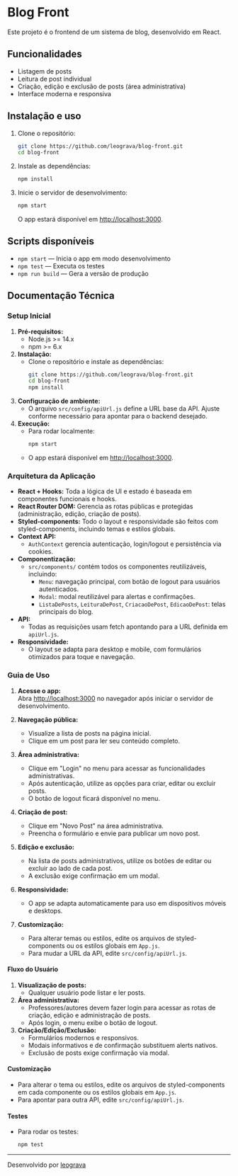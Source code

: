 
# Blog Front

Este projeto é o frontend de um sistema de blog, desenvolvido em React.

## Funcionalidades

- Listagem de posts
- Leitura de post individual
- Criação, edição e exclusão de posts (área administrativa)
- Interface moderna e responsiva

## Instalação e uso

1. Clone o repositório:
	```bash
	git clone https://github.com/leograva/blog-front.git
	cd blog-front
	```
2. Instale as dependências:
	```bash
	npm install
	```
3. Inicie o servidor de desenvolvimento:
	```bash
	npm start
	```
	O app estará disponível em [http://localhost:3000](http://localhost:3000).

## Scripts disponíveis

- `npm start` — Inicia o app em modo desenvolvimento
- `npm test` — Executa os testes
- `npm run build` — Gera a versão de produção


## Documentação Técnica

### Setup Inicial

1. **Pré-requisitos:**
	 - Node.js >= 14.x
	 - npm >= 6.x
2. **Instalação:**
	 - Clone o repositório e instale as dependências:
		 ```bash
		 git clone https://github.com/leograva/blog-front.git
		 cd blog-front
		 npm install
		 ```
3. **Configuração de ambiente:**
	 - O arquivo `src/config/apiUrl.js` define a URL base da API. Ajuste conforme necessário para apontar para o backend desejado.
4. **Execução:**
	 - Para rodar localmente:
		 ```bash
		 npm start
		 ```
	 - O app estará disponível em [http://localhost:3000](http://localhost:3000).

### Arquitetura da Aplicação

- **React + Hooks:** Toda a lógica de UI e estado é baseada em componentes funcionais e hooks.
- **React Router DOM:** Gerencia as rotas públicas e protegidas (administração, edição, criação de posts).
- **Styled-components:** Todo o layout e responsividade são feitos com styled-components, incluindo temas e estilos globais.
- **Context API:**
	- `AuthContext` gerencia autenticação, login/logout e persistência via cookies.
- **Componentização:**
	- `src/components/` contém todos os componentes reutilizáveis, incluindo:
		- `Menu`: navegação principal, com botão de logout para usuários autenticados.
		- `Modal`: modal reutilizável para alertas e confirmações.
		- `ListaDePosts`, `LeituraDePost`, `CriacaoDePost`, `EdicaoDePost`: telas principais do blog.
- **API:**
	- Todas as requisições usam fetch apontando para a URL definida em `apiUrl.js`.
- **Responsividade:**
	- O layout se adapta para desktop e mobile, com formulários otimizados para toque e navegação.

### Guia de Uso

1. **Acesse o app:**  
    Abra [http://localhost:3000](http://localhost:3000) no navegador após iniciar o servidor de desenvolvimento.

2. **Navegação pública:**  
    - Visualize a lista de posts na página inicial.
    - Clique em um post para ler seu conteúdo completo.

3. **Área administrativa:**  
    - Clique em "Login" no menu para acessar as funcionalidades administrativas.
    - Após autenticação, utilize as opções para criar, editar ou excluir posts.
    - O botão de logout ficará disponível no menu.

4. **Criação de post:**  
    - Clique em "Novo Post" na área administrativa.
    - Preencha o formulário e envie para publicar um novo post.

5. **Edição e exclusão:**  
    - Na lista de posts administrativos, utilize os botões de editar ou excluir ao lado de cada post.
    - A exclusão exige confirmação em um modal.

6. **Responsividade:**  
    - O app se adapta automaticamente para uso em dispositivos móveis e desktops.

7. **Customização:**  
    - Para alterar temas ou estilos, edite os arquivos de styled-components ou os estilos globais em `App.js`.
    - Para mudar a URL da API, edite `src/config/apiUrl.js`.

#### Fluxo do Usuário

1. **Visualização de posts:**
	 - Qualquer usuário pode listar e ler posts.
2. **Área administrativa:**
	 - Professores/autores devem fazer login para acessar as rotas de criação, edição e administração de posts.
	 - Após login, o menu exibe o botão de logout.
3. **Criação/Edição/Exclusão:**
	 - Formulários modernos e responsivos.
	 - Modais informativos e de confirmação substituem alerts nativos.
	 - Exclusão de posts exige confirmação via modal.

#### Customização

- Para alterar o tema ou estilos, edite os arquivos de styled-components em cada componente ou os estilos globais em `App.js`.
- Para apontar para outra API, edite `src/config/apiUrl.js`.

#### Testes

- Para rodar os testes:
	```bash
	npm test
	```

---

Desenvolvido por [leograva](https://github.com/leograva)